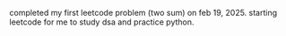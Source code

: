 completed my first leetcode problem (two sum) on feb 19, 2025.
starting leetcode for me to study dsa and practice python.
